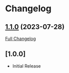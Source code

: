 # Changelog

## [1.1.0](https://github.com/webbuilders-group/silverstripe-gridfielditemtype/tree/1.1.0) (2023-07-28)
[Full Changelog](https://github.com/webbuilders-group/silverstripe-gridfielditemtype/compare/1.0.0...1.1.0)

## [1.0.0]
- Initial Release
